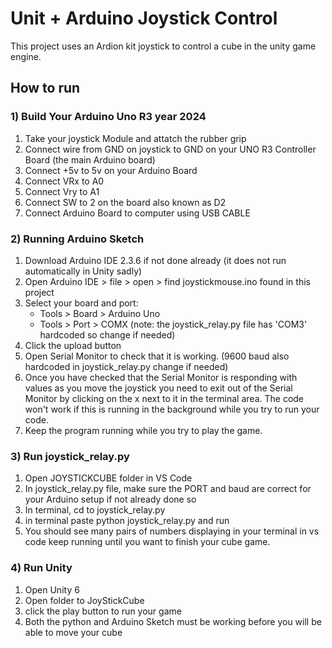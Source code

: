 # Unit + Arduino Joystick Control

This project uses an Ardion kit joystick to control a cube in the unity game engine.


## How to run

### 1) Build Your Arduino Uno R3 year 2024
1. Take your joystick Module and attatch the rubber grip
2. Connect wire from GND on joystick to GND on your UNO R3 Controller Board (the main Arduino board)
3. Connect +5v to 5v on your Arduino Board
4. Connect VRx to A0
5. Connect Vry to A1
6. Connect SW to 2 on the board also known as D2
7. Connect Arduino Board to computer using USB CABLE

### 2) Running Arduino Sketch
1. Download Arduino IDE 2.3.6 if not done already (it does not run automatically in Unity sadly)
2. Open Arduino IDE > file > open > find joystickmouse.ino found in this project
3. Select your board and port:
    - Tools > Board > Arduino Uno
    - Tools > Port > COMX (note: the joystick_relay.py file has 'COM3' hardcoded so change if needed)
4. Click the upload button
5. Open Serial Monitor to check that it is working. (9600 baud also hardcoded in joystick_relay.py change if needed)
6. Once you have checked that the Serial Monitor is responding with values as you move the joystick you need to exit out of the Serial Monitor by clicking on the x next to it in the terminal area. The code won't work if this is running in the background while you try to run your code.
7. Keep the program running while you try to play the game.

### 3) Run joystick_relay.py
1. Open JOYSTICKCUBE folder in VS Code
2. In joystick_relay.py file, make sure the PORT and baud are correct for your Arduino setup if not already done so
3. In terminal, cd to joystick_relay.py
4. in terminal paste python joystick_relay.py and run
5. You should see many pairs of numbers displaying in your terminal in vs code keep running until you want to finish your cube game.

### 4) Run Unity
1. Open Unity 6
2. Open folder to JoyStickCube
3. click the play button to run your game
4. Both the python and Arduino Sketch must be working before you will be able to move your cube